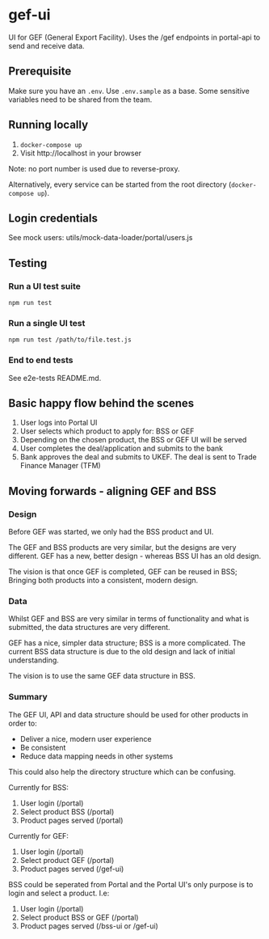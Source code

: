 # gef-ui

UI for GEF (General Export Facility). Uses the /gef endpoints in portal-api to send and receive data.

## Prerequisite

Make sure you have an `.env`. Use `.env.sample` as a base. Some sensitive variables need to be shared from the team.

## Running locally

1. `docker-compose up`
2. Visit http://localhost in your browser

Note: no port number is used due to reverse-proxy.

Alternatively, every service can be started from the root directory (`docker-compose up`).

## Login credentials

See mock users: utils/mock-data-loader/portal/users.js


## Testing

### **Run a UI test suite**

```shell
npm run test
```

### **Run a single UI test**

```shell
npm run test /path/to/file.test.js
```

### **End to end tests**

See e2e-tests README.md.

## Basic happy flow behind the scenes

1. User logs into Portal UI
2. User selects which product to apply for: BSS or GEF
3. Depending on the chosen product, the BSS or GEF UI will be served
4. User completes the deal/application and submits to the bank
5. Bank approves the deal and submits to UKEF. The deal is sent to Trade Finance Manager (TFM)

## Moving forwards - aligning GEF and BSS

### Design

Before GEF was started, we only had the BSS product and UI.

The GEF and BSS products are very similar, but the designs are very different. GEF has a new, better design - whereas BSS UI has an old design.

The vision is that once GEF is completed, GEF can be reused in BSS; Bringing both products into a consistent, modern design.

### Data

Whilst GEF and BSS are very similar in terms of functionality and what is submitted, the data structures are very different.

GEF has a nice, simpler data structure; BSS is a more complicated. The current BSS data structure is due to the old design and lack of initial understanding.

The vision is to use the same GEF data structure in BSS.

### Summary

The GEF UI, API and data structure should be used for other products in order to:

- Deliver a nice, modern user experience
- Be consistent
- Reduce data mapping needs in other systems

This could also help the directory structure which can be confusing.

Currently for BSS:

1. User login (/portal)
2. Select product BSS (/portal)
3. Product pages served (/portal)

Currently for GEF:

1. User login (/portal)
2. Select product GEF (/portal)
3. Product pages served (/gef-ui)

BSS could be seperated from Portal and the Portal UI's only purpose is to login and select a product. I.e:

1. User login (/portal)
2. Select product BSS or GEF (/portal)
3. Product pages served (/bss-ui or /gef-ui)
